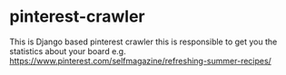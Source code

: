 # pinterest-crawler
This is Django based pinterest crawler
this is responsible to get you the statistics about your board e.g. https://www.pinterest.com/selfmagazine/refreshing-summer-recipes/
